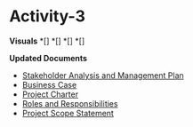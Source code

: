 # Activity-3

**Visuals**
*[]
*[]
*[]
*[]

**Updated Documents**
* [Stakeholder Analysis and Management Plan](https://github.com/The-Post-its/Activity-3/blob/bd2cfb3041b801b5b11cec992716ef533a06528b/Updated%20Docs/Stakeholder%20Analysis%20and%20Management%20Plan%20FINAL.pdf)
* [Business Case](https://github.com/The-Post-its/Activity-3/blob/bd2cfb3041b801b5b11cec992716ef533a06528b/Updated%20Docs/Business%20Case%20FINALv2.pdf)
* [Project Charter](https://github.com/The-Post-its/Activity-3/blob/bd2cfb3041b801b5b11cec992716ef533a06528b/Updated%20Docs/Project%20Charter%20FINAL.pdf)
* [Roles and Responsibilities](https://github.com/The-Post-its/Activity-3/blob/bd2cfb3041b801b5b11cec992716ef533a06528b/Updated%20Docs/Project%20Roles%20and%20Responsibilities%20FINAL.pdf)
* [Project Scope Statement](https://github.com/The-Post-its/Activity-3/blob/bd2cfb3041b801b5b11cec992716ef533a06528b/Updated%20Docs/Project%20Scope%20Statement%20FINALv2.pdf)
